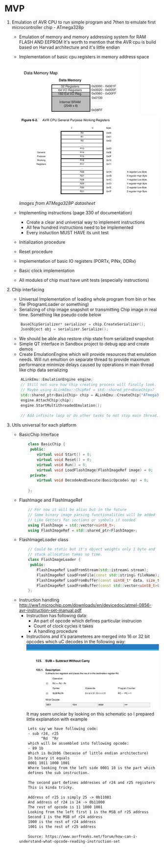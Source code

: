 # MVP

1. Emulation of AVR CPU to run simple program and 7then to emulate first microcontroller chip - ATmega328p
	- Emulation of memory and memory addressing system for RAM FLASH AND EEPROM It's worth to mention that the AVR cpu is build based on Harvad architecture and it's little endian
	- Implementation of basic cpu registers in memory address space 

		![](Img/MemoryMap.png)
		![](Img/GPWR.png)
		
		_Images from ATMega328P datasheet_
	- Implementing instructions (page 330 of documentation)
		- Create a clear and universal way to implement instructions
		- All few hundred instructions need to be implemented
		- Every instuction MUST HAVE its unit test
	- Initialization procedure
	- Reset procedure
	- Implementation of basic IO registers (PORTx, PINx, DDRx)
	- Basic clock implementation
	- All modules of chip must have unit tests (especially instructions)
	
2. Chip interfacing 	
	- Universal Implementation of loading whole program from bin or hex file (ProgramLoader or something) 
	- Serializing of chip image snapshot or transmitting Chip image in real time. Something like pseudo code below
	``` C++
		BaseChipSerializer* serializer = chip.CreateSerializer();
		JsonObject obj = serializer.Serialize();
	```
	- We should be able also restore chip state from serialized snapshot
	- Simple QT interface in Sandbox project to debug app and create demos
	- Create EmulationEngine which will provide resources that emulation needs. Will run emultion on separate thread to provide maximum performance minimize delays caused by operations in main thread like chip data serializing
	``` C++
		ALinkEmu::EmulationEngine engine;
		// Still not sure how chip creating process will finally look.
		// Maybe using ALinkEmu::ChipRef = std::shared_ptr<BaseChip>?
		std::shared_ptr<BasicChip> chip = ALinkEmu::CreateChip("ATmega328P");
		engine.AttachChip(chip);
		engine.StartMultithreadedEmulation();

		// Add infinite loop or do other tasks to not stop main thread.
	```


3. Utils universal for each platform
	- BasicChip Interface
		``` C++
			class BasicChip {
			 public:
				virtual void Start() = 0;
				virtual void Reset() = 0;
				virtual void Run() = 0;
				virtual void LoadFlashImage(FlashImageRef image) = 0;
			 private:
				virtual void DecodeAndExecute(BasicOpcode& op) = 0;

			};
		```
	- FlashImage and FlashImageRef
		``` C++
			// For now it will be alias but in the future 
			// Some binary image parsing functionalities will be added
			// Like Getters for sections or symbols if needed
			using FlashImage = std::vector<uint8_t>;
			using FlashImageRef = std::shared_ptr<FlashImage>;	
		```
	- FlashImageLoader class
		``` C++
			// Could be static but it's object weights only 1 byte and 
			// stack allocation takes no time.
			class FlashImageLoader {
			 public:
				FlashImageRef LoadFromStream(std::istream& stream);
				FlashImageRef LoadFromFile(const std::string& fileName);
				FlashImageRef LoadFromBuffer(const uint8_t* data, size_t len);
				FlashImageRef LoadFromBuffer(const std::vector<uint8_t>& data);
			};
		```
	- Instruction handling
		http://ww1.microchip.com/downloads/en/devicedoc/atmel-0856-avr-instruction-set-manual.pdf
		- Instruction has following data: 
			- An part of opcode which defines particular instrucion
			- Count of clock cycles it takes
			- A handling procedure
		- Instructions and it's parameteres are merged into 16 or 32 bit opcodes which uC decodes in the following way:
		![](Img/SubOpcode.png)
		It may seem unclear by looking on this schematic so I prepared little explanation with example
		```
			Lets say we have following code:
			- sub r24, r25
			      ^Rd  ^Rr
			which will be assembled into following opcode:
			- 89 1b
			Which is 0x1b96 (because of little endian architecture)
			In binary it equals
			0001 1011 1000 1001
			Where looking from the left side 0001 10 is the part which
			defines the sub instruction.

			The second part defines addresses of r24 and r25 registers
			This is kinda tricky.

			Address of r25 is simply 25 -> 0b11001
			And address of r24 is 24 -> 0b11000
			The rest of opcode is 11 1000 1001
			Looking from the left first 1 is the MSB of r25 address
			Second 1 is the MSB of r24 address
			1000 is the rest of r24 address
			1001 is the rest of r25 address

			Source: https://www.avrfreaks.net/forum/how-can-i-understand-what-opcode-reading-instruction-set
		```


